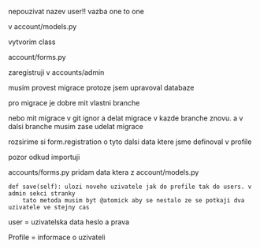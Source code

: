 nepouzivat nazev user!!
vazba one to one

v account/models.py

vytvorim class

account/forms.py

zaregistruji v accounts/admin

musim provest migrace protoze jsem upravoval databaze


pro migrace je dobre mit vlastni branche

nebo mit migrace v git ignor a delat migrace v kazde branche znovu. a v dalsi branche musim zase udelat migrace

rozsirime si form.registration o tyto dalsi data ktere jsme definoval v profile

pozor odkud importuji

accounts/forms.py pridam data ktera z account/models.py

    def save(self): ulozi noveho uzivatele jak do profile tak do users. v admin sekci stranky
        tato metoda musim byt @atomick aby se nestalo ze se potkaji dva uzivatele ve stejny cas


user = uzivatelska data heslo a prava

Profile = informace o uzivateli